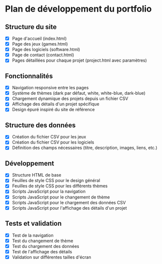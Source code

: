# Plan de développement du portfolio

## Structure du site
- [x] Page d'accueil (index.html)
- [x] Page des jeux (games.html)
- [x] Page des logiciels (software.html)
- [x] Page de contact (contact.html)
- [x] Pages détaillées pour chaque projet (project.html avec paramètres)

## Fonctionnalités
- [x] Navigation responsive entre les pages
- [x] Système de thèmes (dark par défaut, white, white-blue, dark-blue)
- [x] Chargement dynamique des projets depuis un fichier CSV
- [x] Affichage des détails d'un projet spécifique
- [x] Design épuré inspiré du site de référence

## Structure des données
- [x] Création du fichier CSV pour les jeux
- [x] Création du fichier CSV pour les logiciels
- [x] Définition des champs nécessaires (titre, description, images, liens, etc.)

## Développement
- [x] Structure HTML de base
- [x] Feuilles de style CSS pour le design général
- [x] Feuilles de style CSS pour les différents thèmes
- [x] Scripts JavaScript pour la navigation
- [x] Scripts JavaScript pour le changement de thème
- [x] Scripts JavaScript pour le chargement des données CSV
- [x] Scripts JavaScript pour l'affichage des détails d'un projet

## Tests et validation
- [x] Test de la navigation
- [x] Test du changement de thème
- [x] Test du chargement des données
- [x] Test de l'affichage des détails
- [x] Validation sur différentes tailles d'écran
